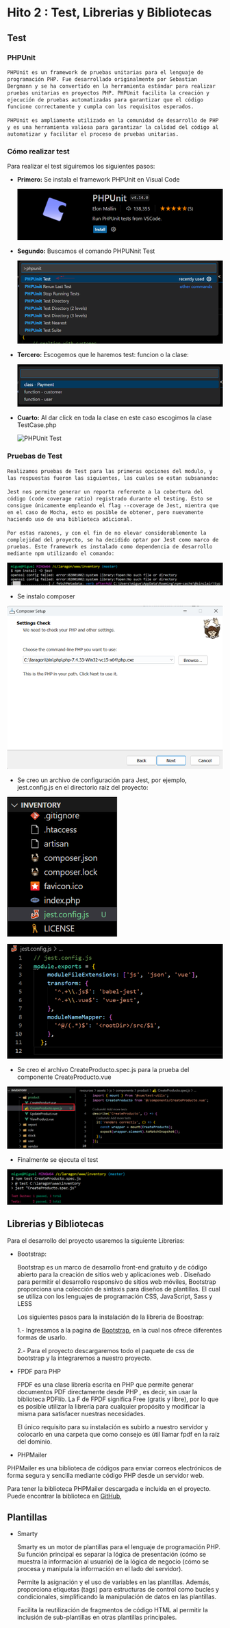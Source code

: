 # Hito 2 : Test, Librerias y Bibliotecas

## Test

### PHPUnit
  
    PHPUnit es un framework de pruebas unitarias para el lenguaje de programación PHP. Fue desarrollado originalmente por Sebastian Bergmann y se ha convertido en la herramienta estándar para realizar pruebas unitarias en proyectos PHP. PHPUnit facilita la creación y ejecución de pruebas automatizadas para garantizar que el código funcione correctamente y cumpla con los requisitos esperados.
    
    PHPUnit es ampliamente utilizado en la comunidad de desarrollo de PHP y es una herramienta valiosa para garantizar la calidad del código al automatizar y facilitar el proceso de pruebas unitarias.
    
### Cómo realizar test

Para realizar el test siguiremos los siguientes pasos:

  - **Primero:** Se instala el framework PHPUnit en Visual Code

    ![PHPUnit](https://github.com/MigueTimberland/inventory/blob/master/Docs/phpunit.png)

  - **Segundo:** Buscamos el comando PHPUNnit Test 

    ![PHPUnit Test](https://github.com/MigueTimberland/inventory/blob/master/Docs/phpunit_test.png)
     
  - **Tercero:** Escogemos que le haremos test: funcion o la clase:
  
     ![PHPUnit Test](https://github.com/MigueTimberland/inventory/blob/master/Docs/class.png)

  - **Cuarto:** Al dar click en toda la clase en este caso escogimos la clase TestCase.php
  
     ![PHPUnit Test](https://github.com/MigueTimberland/inventory/blob/master/Docs/testcase.png)

### Pruebas de Test

    Realizamos pruebas de Test para las primeras opciones del modulo, y las respuestas fueron las siguientes, las cuales se estan subsanando:

    Jest nos permite generar un reporta referente a la cobertura del código (code coverage ratio) registrado durante el testing. Esto se consigue únicamente empleando el flag --coverage de Jest, mientra que en el caso de Mocha, esto es posible de obtener, pero nuevamente haciendo uso de una biblioteca adicional.

    Por estas razones, y con el fin de no elevar considerablemente la complejidad del proyecto, se ha decidido optar por Jest como marco de pruebas. Este framework es instalado como dependencia de desarrollo mediante npm utilizando el comando:
     
   ![Jest](https://github.com/MigueTimberland/inventory/blob/master/Docs/jest.png)
   
   - Se instalo composer
   
   ![Composer](https://github.com/MigueTimberland/inventory/blob/master/Docs/composer.png)

   - Se creo un archivo de configuración para Jest, por ejemplo, jest.config.js en el directorio raíz del proyecto:
   
   ![Config](https://github.com/MigueTimberland/inventory/blob/master/Docs/config.png)
   
   ![ConfigJs](https://github.com/MigueTimberland/inventory/blob/master/Docs/configjs.png)

   - Se creo el archivo CreateProducto.spec.js para la prueba del componente CreateProducto.vue

   ![CreateProducto](https://github.com/MigueTimberland/inventory/blob/master/Docs/createproducto.png)
   
   - Finalmente se ejecuta el test
 
   ![EjecucionTest](https://github.com/MigueTimberland/inventory/blob/master/Docs/testing.png)


## Librerias y Bibliotecas

Para el desarrollo del proyecto usaremos la siguiente Librerias:
  
 - Bootstrap:
  
   Bootstrap es un marco de desarrollo front-end gratuito y de código abierto para la creación de sitios web y aplicaciones web . Diseñado para permitir el desarrollo responsivo de sitios web móviles, Bootstrap proporciona una colección de sintaxis para diseños de plantillas. El cual se utiliza con los lenguajes de programación CSS, JavaScript, Sass y LESS
   
   Los siguientes pasos para la instalación de la libreria de Boostrap:
   
   1.- Ingresamos a la pagina de [Bootstrap](https://getbootstrap.com/docs/5.3/getting-started/download/), en la cual nos ofrece diferentes formas de usarlo. 
   
   2.- Para el proyecto descargaremos todo el paquete de css de bootstrap y la integraremos a nuestro proyecto.

 - FPDF para PHP
 
   FPDF es una clase librería escrita en PHP que permite generar documentos PDF directamente desde PHP , es decir, sin usar la biblioteca PDFlib. La F de FPDF significa Free (gratis y libre), por lo que es posible utilizar la librería para cualquier propósito y modificar la misma para satisfacer nuestras necesidades.
   
   El único requisito para su instalación es subirlo a nuestro servidor y colocarlo en una carpeta que como consejo es útil llamar fpdf en la raíz del dominio.
   
 - PHPMailer
 
 PHPMailer es una biblioteca de códigos para enviar correos electrónicos de forma segura y sencilla mediante código PHP desde un servidor web.
   
 Para tener la biblioteca PHPMailer descargada e incluida en el proyecto. Puede encontrar la biblioteca en [GitHub](https://github.com/PHPMailer/PHPMailer),


## Plantillas

 - Smarty
 
   Smarty es un motor de plantillas para el lenguaje de programación PHP. Su función principal es separar la lógica de presentación (cómo se muestra la información al usuario) de la lógica de negocio (cómo se procesa y manipula la información en el lado del servidor).

   Permite la asignación y el uso de variables en las plantillas. Además, proporciona etiquetas (tags) para estructuras de control como bucles y condicionales, simplificando la manipulación de datos en las plantillas.
  
   Facilita la reutilización de fragmentos de código HTML al permitir la inclusión de sub-plantillas en otras plantillas principales.
   
   
  
  
  
  
  
  
 
 

